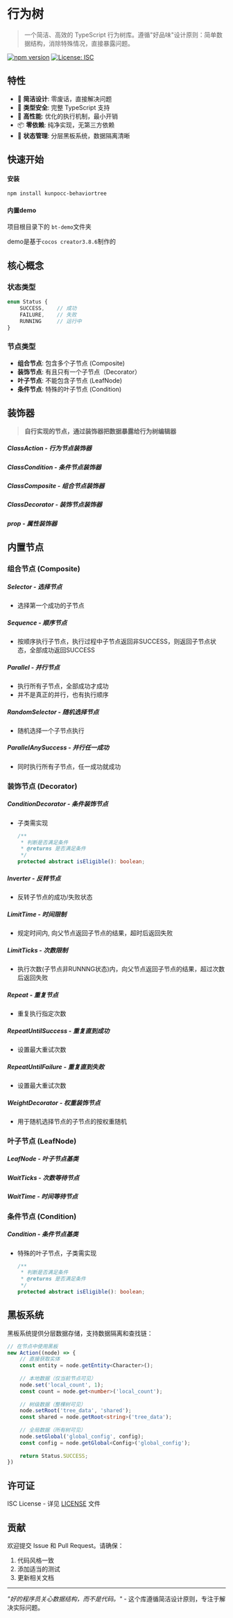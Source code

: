 # 行为树

> 一个简洁、高效的 TypeScript 行为树库。遵循"好品味"设计原则：简单数据结构，消除特殊情况，直接暴露问题。

[![npm version](https://badge.fury.io/js/kunpocc-behaviortree.svg)](https://badge.fury.io/js/kunpocc-behaviortree)
[![License: ISC](https://img.shields.io/badge/License-ISC-blue.svg)](https://opensource.org/licenses/ISC)

## 特性

- 🎯 **简洁设计**: 零废话，直接解决问题
- 🔧 **类型安全**: 完整 TypeScript 支持
- 🚀 **高性能**: 优化的执行机制，最小开销  
- 📦 **零依赖**: 纯净实现，无第三方依赖
- 🔄 **状态管理**: 分层黑板系统，数据隔离清晰

## 快速开始

#### 安装

```bash
npm install kunpocc-behaviortree
```

#### 内置demo

项目根目录下的 `bt-demo`文件夹

demo是基于`cocos creator3.8.6`制作的



## 核心概念

### 状态类型
```typescript
enum Status {
    SUCCESS,    // 成功
    FAILURE,    // 失败  
    RUNNING     // 运行中
}
```

### 节点类型
- **组合节点**: 包含多个子节点  (Composite)
- **装饰节点**: 有且只有一个子节点（Decorator） 
- **叶子节点**: 不能包含子节点 (LeafNode)
- **条件节点**: 特殊的叶子节点 (Condition)



## 装饰器

> **自行实现的节点，通过装饰器把数据暴露给行为树编辑器**

##### ClassAction - 行为节点装饰器

##### ClassCondition - 条件节点装饰器

##### ClassComposite - 组合节点装饰器

##### ClassDecorator - 装饰节点装饰器

##### prop - 属性装饰器



## 内置节点

### 组合节点 (Composite)

##### Selector - 选择节点  
* 选择第一个成功的子节点

##### Sequence - 顺序节点
* 按顺序执行子节点，执行过程中子节点返回非SUCCESS，则返回子节点状态，全部成功返回SUCCESS

##### Parallel - 并行节点
* 执行所有子节点，全部成功才成功
* 并不是真正的并行，也有执行顺序

##### RandomSelector - 随机选择节点
* 随机选择一个子节点执行

##### ParallelAnySuccess - 并行任一成功
* 同时执行所有子节点，任一成功就成功



### 装饰节点 (Decorator)

##### ConditionDecorator - 条件装饰节点

* 子类需实现

  ```typescript
  /**
   * 判断是否满足条件
   * @returns 是否满足条件
   */
  protected abstract isEligible(): boolean;
  ```

##### Inverter - 反转节点
* 反转子节点的成功/失败状态

##### LimitTime - 时间限制

* 规定时间内,  向父节点返回子节点的结果，超时后返回失败

##### LimitTicks - 次数限制

* 执行次数(子节点非RUNNNG状态)内，向父节点返回子节点的结果，超过次数后返回失败

##### Repeat - 重复节点
* 重复执行指定次数

##### RepeatUntilSuccess - 重复直到成功

* 设置最大重试次数

##### RepeatUntilFailure - 重复直到失败  

* 设置最大重试次数

##### WeightDecorator - 权重装饰节点

* 用于随机选择节点的子节点的按权重随机



### 叶子节点 (LeafNode)

##### LeafNode - 叶子节点基类

##### WaitTicks - 次数等待节点

##### WaitTime - 时间等待节点

### 条件节点 (Condition)

##### Condition - 条件节点基类

* 特殊的叶子节点，子类需实现

  ```typescript
  /**
   * 判断是否满足条件
   * @returns 是否满足条件
   */
  protected abstract isEligible(): boolean;
  ```

  

## 黑板系统

黑板系统提供分层数据存储，支持数据隔离和查找链：

```typescript
// 在节点中使用黑板
new Action((node) => {
    // 直接获取实体
    const entity = node.getEntity<Character>();
    
    // 本地数据（仅当前节点可见）
    node.set('local_count', 1);
    const count = node.get<number>('local_count');
    
    // 树级数据（整棵树可见）
    node.setRoot('tree_data', 'shared');
    const shared = node.getRoot<string>('tree_data');
    
    // 全局数据（所有树可见）
    node.setGlobal('global_config', config);
    const config = node.getGlobal<Config>('global_config');
    
    return Status.SUCCESS;
})
```



## 许可证

ISC License - 详见 [LICENSE](LICENSE) 文件

## 贡献

欢迎提交 Issue 和 Pull Request。请确保：
1. 代码风格一致
2. 添加适当的测试
3. 更新相关文档

---

*"好的程序员关心数据结构，而不是代码。"* - 这个库遵循简洁设计原则，专注于解决实际问题。